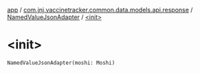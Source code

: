 [app](../../index.md) / [com.jnj.vaccinetracker.common.data.models.api.response](../index.md) / [NamedValueJsonAdapter](index.md) / [&lt;init&gt;](./-init-.md)

# &lt;init&gt;

`NamedValueJsonAdapter(moshi: Moshi)`